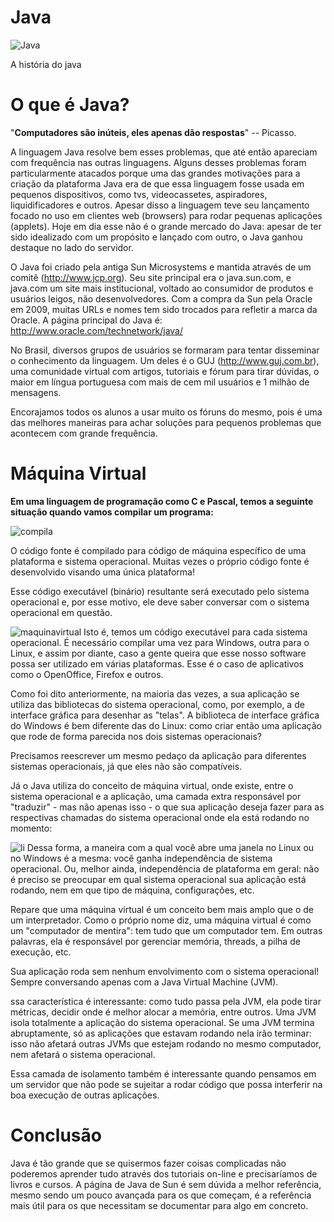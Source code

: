 # Java
![Java](https://img.shields.io/badge/Java-Programa%C3%A7%C3%A3o-yellow.svg)

A história do java

# O que é Java?

"**Computadores são inúteis, eles apenas dão respostas**" -- Picasso.

A linguagem Java resolve bem esses problemas, que até então apareciam com frequência nas outras linguagens. Alguns desses problemas foram particularmente atacados porque uma das grandes motivações para a criação da plataforma Java era de que essa linguagem fosse usada em pequenos dispositivos, como tvs, videocassetes, aspiradores, liquidificadores e outros. Apesar disso a linguagem teve seu lançamento focado no uso em clientes web (browsers) para rodar pequenas aplicações (applets). Hoje em dia esse não é o grande mercado do Java: apesar de ter sido idealizado com um propósito e lançado com outro, o Java ganhou destaque no lado do servidor.

O Java foi criado pela antiga Sun Microsystems e mantida através de um comitê (http://www.jcp.org). Seu site principal era o java.sun.com, e java.com um site mais institucional, voltado ao consumidor de produtos e usuários leigos, não desenvolvedores. Com a compra da Sun pela Oracle em 2009, muitas URLs e nomes tem sido trocados para refletir a marca da Oracle. A página principal do Java é: http://www.oracle.com/technetwork/java/

No Brasil, diversos grupos de usuários se formaram para tentar disseminar o conhecimento da linguagem. Um deles é o GUJ (http://www.guj.com.br), uma comunidade virtual com artigos, tutoriais e fórum para tirar dúvidas, o maior em língua portuguesa com mais de cem mil usuários e 1 milhão de mensagens.

Encorajamos todos os alunos a usar muito os fóruns do mesmo, pois é uma das melhores maneiras para achar soluções para pequenos problemas que acontecem com grande frequência.

# Máquina Virtual

**Em uma linguagem de programação como C e Pascal, temos a seguinte situação quando vamos compilar um programa:**

![compila](https://user-images.githubusercontent.com/52284130/60682558-13f42480-9e6a-11e9-99e0-e095bf00edc2.png)

O código fonte é compilado para código de máquina específico de uma plataforma e sistema operacional. Muitas vezes o próprio código fonte é desenvolvido visando uma única plataforma!

Esse código executável (binário) resultante será executado pelo sistema operacional e, por esse motivo, ele deve saber conversar com o sistema operacional em questão.

![maquinavirtual](https://user-images.githubusercontent.com/52284130/60683049-2cfdd500-9e6c-11e9-9e3a-e6984fcc1e01.png)
Isto é, temos um código executável para cada sistema operacional. É necessário compilar uma vez para Windows, outra para o Linux, e assim por diante, caso a gente queira que esse nosso software possa ser utilizado em várias plataformas. Esse é o caso de aplicativos como o OpenOffice, Firefox e outros.

Como foi dito anteriormente, na maioria das vezes, a sua aplicação se utiliza das bibliotecas do sistema operacional, como, por exemplo, a de interface gráfica para desenhar as "telas". A biblioteca de interface gráfica do Windows é bem diferente das do Linux: como criar então uma aplicação que rode de forma parecida nos dois sistemas operacionais?

Precisamos reescrever um mesmo pedaço da aplicação para diferentes sistemas operacionais, já que eles não são compatíveis.

Já o Java utiliza do conceito de máquina virtual, onde existe, entre o sistema operacional e a aplicação, uma camada extra responsável por "traduzir" - mas não apenas isso - o que sua aplicação deseja fazer para as respectivas chamadas do sistema operacional onde ela está rodando no momento:


![li](https://user-images.githubusercontent.com/52284130/60683114-751cf780-9e6c-11e9-9fbd-06951264ef40.png)
Dessa forma, a maneira com a qual você abre uma janela no Linux ou no Windows é a mesma: você ganha independência de sistema operacional. Ou, melhor ainda, independência de plataforma em geral: não é preciso se preocupar em qual sistema operacional sua aplicação está rodando, nem em que tipo de máquina, configurações, etc.

Repare que uma máquina virtual é um conceito bem mais amplo que o de um interpretador. Como o próprio nome diz, uma máquina virtual é como um "computador de mentira": tem tudo que um computador tem. Em outras palavras, ela é responsável por gerenciar memória, threads, a pilha de execução, etc.

Sua aplicação roda sem nenhum envolvimento com o sistema operacional! Sempre conversando apenas com a Java Virtual Machine (JVM).

ssa característica é interessante: como tudo passa pela JVM, ela pode tirar métricas, decidir onde é melhor alocar a memória, entre outros. Uma JVM isola totalmente a aplicação do sistema operacional. Se uma JVM termina abruptamente, só as aplicações que estavam rodando nela irão terminar: isso não afetará outras JVMs que estejam rodando no mesmo computador, nem afetará o sistema operacional.

Essa camada de isolamento também é interessante quando pensamos em um servidor que não pode se sujeitar a rodar código que possa interferir na boa execução de outras aplicações.

# Conclusão

Java é tão grande que se quisermos fazer coisas complicadas não poderemos aprender tudo através dos tutoriais on-line e precisaríamos de livros e cursos. A página de Java de Sun é sem dúvida a melhor referência, mesmo sendo um pouco avançada para os que começam, é a referência mais útil para os que necessitam se documentar para algo em concreto.

